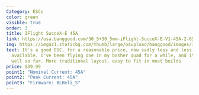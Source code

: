 ```yaml
---
Category: ESCs
color: green
visible: true
order: 3
title: IFlight SucceX-E 45A
link: https://usa.banggood.com/30_5+30_5mm-iFlight-SucceX-E-V1-45A-2-6S-Blheli_S-4-In-1-DSHOT600-Brushless-ESC-for-RC-Drone-p-1553342.html
img: https://imgaz1.staticbg.com/thumb/large/oaupload/banggood/images/3D/96/60629535-e4e8-4eef-8acd-7ca674c3e39d.jpg.webp
text: It's a good ESC, for a reasonable price, now sadly less and less
  available. I've been flying one in my basher quad for a while, and it's done
  well so far. More traditional layout, easy to fit in most builds
price: $39.99
point1: "Nominal Current: 45A"
point2: "Peak Current: 45A"
point3: "Firmware: BLHeli_S"
---
```

